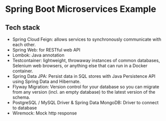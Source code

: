 # Spring Boot Microservices Example

## Tech stack
- Spring Cloud Feign: allows services to synchronously communicate with each other.
- Spring Web: for RESTful web API
- Lombok: Java annotation
- Testcontainer: lightweight, throwaway instances of common databases, Selenium web browsers, or anything else that can run in a Docker container.
- Spring Data JPA: Persist data in SQL stores with Java Persistence API using Spring Data and Hibernate.
- Flyway Migration: Version control for your database so you can migrate from any version (incl. an empty database) to the latest version of the schema.
- PostgreSQL / MySQL Driver & Spring Data MongoDB: Driver to connect to database
- Wiremock: Mock http response
